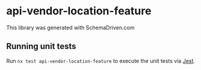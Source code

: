 
# api-vendor-location-feature

This library was generated with SchemaDriven.com

## Running unit tests

Run `nx test api-vendor-location-feature` to execute the unit tests via [Jest](https://jestjs.io).

